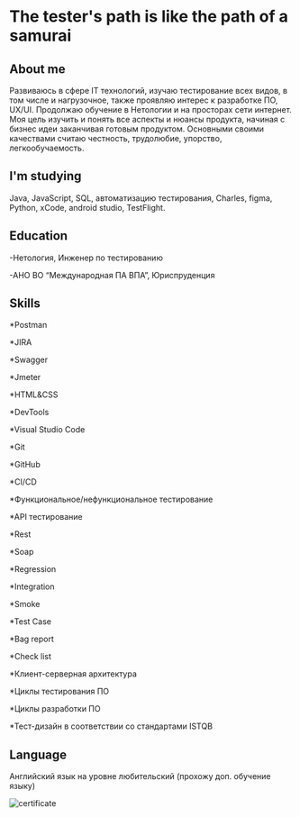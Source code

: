 # The tester's path is like the path of a samurai




## About me

Развиваюсь в сфере IT технологий, изучаю тестирование всех видов, в том числе и нагрузочное, также проявляю интерес к разработке ПО, UX/UI. Продолжаю обучение в Нетологии и на просторах сети интернет. 
Моя цель изучить и понять все аспекты и нюансы продукта, начиная с бизнес идеи заканчивая готовым продуктом. Основными своими качествами считаю честность, трудолюбие, упорство, легкообучаемость.  


## I'm studying 

Java, JavaScript, SQL, автоматизацию тестирования, Charles, figma, Python, xCode, android studio, TestFlight.

## Education

-Нетология, Инженер по тестированию

-АНО ВО “Международная ПА ВПА”, Юриспруденция

## Skills

*Postman

*JIRA 

*Swagger 

*Jmeter 

*HTML&CSS

*DevTools 

*Visual Studio Code 

*Git 

*GitHub

*CI/CD

*Функциональное/нефункциональное тестирование 

*API тестирование 

*Rest 

*Soap 

*Regression 

*Integration 

*Smoke 

*Test Case

*Bag report

*Check list

*Клиент-серверная архитектура 

*Циклы тестирования ПО 

*Циклы разработки ПО

*Тест-дизайн в соответствии со стандартами ISTQB

## Language

Английский язык на уровне любительский (прохожу доп. обучение языку)

![certificate](https://github.com/Freshik115/About-Me/assets/155950115/3a407e27-31eb-4f3c-8282-6fade2cae07a)






